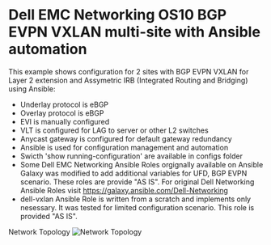 # Dell EMC Networking OS10 BGP EVPN VXLAN multi-site with Ansible automation
This example shows configuration for 2 sites with BGP EVPN VXLAN for Layer 2 extension and Assymetric IRB (Integrated Routing and Bridging) using Ansible:
* Underlay protocol is eBGP
* Overlay protocol is eBGP
* EVI is manually configured
* VLT is configured for LAG to server or other L2 switches
* Anycast gateway is configured for default gateway redundancy 
* Ansible is used for configuration management and automation
* Swicth 'show running-configuration' are available in configs folder 
* Some Dell EMC Networking Ansible Roles orgignally available on Ansible Galaxy was modified to add additional variables for UFD, BGP EVPN scenario. These roles are provide "AS IS". For original Dell Networking Ansible Roles visit https://galaxy.ansible.com/Dell-Networking
* dell-vxlan Ansible Role is written from a scratch and implements only nesessary. It was tested for limited configuration scenario. This role is provided "AS IS".

Network Topology
![Network Topology](segusaro.github.com/OS10_BGP_EVPN_ansible/Topology.png)
